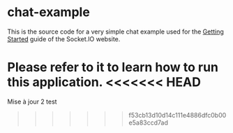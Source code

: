 # chat-example

This is the source code for a very simple chat example used for 
the [Getting Started](http://socket.io/get-started/chat/) guide 
of the Socket.IO website.

Please refer to it to learn how to run this application.
<<<<<<< HEAD
=======
Mise à jour 2 test
>>>>>>> f53cb13d10d14c111e4886dfc0b00e5a83ccd7ad
